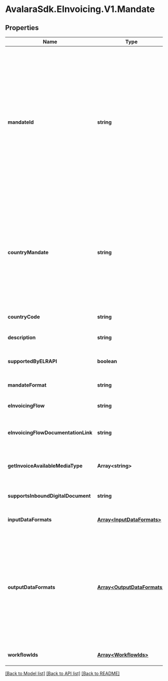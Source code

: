 # AvalaraSdk.EInvoicing.V1.Mandate

## Properties

Name | Type | Description | Notes
------------ | ------------- | ------------- | -------------
**mandateId** | **string** | The &#x60;mandateId&#x60; is comprised of the country code, mandate type, and the network or regulation type (for example, AU-B2G-PEPPOL). Keep in mind the following when specifying a &#x60;mandateId&#x60;. - A country can have multiple mandate types (B2C, B2B, B2G). - A entity/company can opt in for multiple mandates. - A &#x60;mandateId&#x60; is the combination of country + mandate type + network/regulation. | [optional] [default to undefined]
**countryMandate** | **string** | **[LEGACY]** This field is retained for backward compatibility. It is recommended to use &#x60;mandateId&#x60; instead. The &#x60;countryMandate&#x60; similar to the &#x60;mandateId&#x60; is comprised of the country code, mandate type, and the network or regulation type (for example, AU-B2G-PEPPOL).  | [optional] [default to undefined]
**countryCode** | **string** | Country code | [optional] [default to undefined]
**description** | **string** | Mandate description | [optional] [default to undefined]
**supportedByELRAPI** | **boolean** | Indicates whether this mandate supported by the ELR API | [optional] [default to undefined]
**mandateFormat** | **string** | Mandate format | [optional] [default to undefined]
**eInvoicingFlow** | **string** | The type of e-invoicing flow for this mandate | [optional] [default to undefined]
**eInvoicingFlowDocumentationLink** | **string** | Link to the documentation for this mandate\&#39;s e-invoicing flow | [optional] [default to undefined]
**getInvoiceAvailableMediaType** | **Array&lt;string&gt;** | List of available media types for downloading invoices for this mandate | [optional] [default to undefined]
**supportsInboundDigitalDocument** | **string** | Indicates whether this mandate supports inbound digital documents | [optional] [default to undefined]
**inputDataFormats** | [**Array&lt;InputDataFormats&gt;**](InputDataFormats.md) | Format and version used when inputting the data | [optional] [default to undefined]
**outputDataFormats** | [**Array&lt;OutputDataFormats&gt;**](OutputDataFormats.md) | Lists the supported output document formats for the country mandate. For countries where specifying an output document format is required (e.g., France), this array will contain the applicable formats. For other countries where output format selection is not necessary, the array will be empty. | [optional] [default to undefined]
**workflowIds** | [**Array&lt;WorkflowIds&gt;**](WorkflowIds.md) | Workflow ID list | [optional] [default to undefined]

[[Back to Model list]](../../../README.md#documentation-for-models) [[Back to API list]](../../../README.md#documentation-for-api-endpoints) [[Back to README]](../../../README.md)

